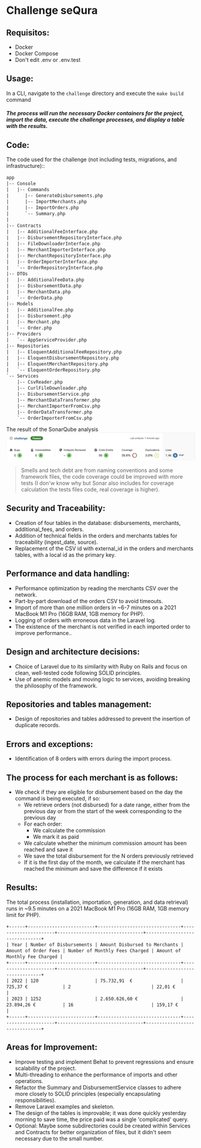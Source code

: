 # Challenge seQura

## Requisitos:
- Docker
- Docker Compose
- Don't edit .env or .env.test

## Usage:
In a CLI, navigate to the `challenge` directory and execute the `make build` command
##### The process will run the necessary Docker containers for the project, import the data, execute the challenge processes, and display a table with the results.

## Code:
The code used for the challenge (not including tests, migrations, and infrastructure)::

````
app
|-- Console
|   |-- Commands
|      |-- GenerateDisbursements.php
|      |-- ImportMerchants.php
|      |-- ImportOrders.php
|      `-- Summary.php
|   
|-- Contracts
|   |-- AdditionalFeeInterface.php
|   |-- DisbursementRepositoryInterface.php
|   |-- FileDownloaderInterface.php
|   |-- MerchantImporterInterface.php
|   |-- MerchantRepositoryInterface.php
|   |-- OrderImporterInterface.php
|   `-- OrderRepositoryInterface.php
|-- DTOs
|   |-- AdditionalFeeData.php
|   |-- DisbursementData.php
|   |-- MerchantData.php
|   `-- OrderData.php
|-- Models
|   |-- AdditionalFee.php
|   |-- Disbursement.php
|   |-- Merchant.php
|   `-- Order.php
|-- Providers
|   `-- AppServiceProvider.php
|-- Repositories
|   |-- EloquentAdditionalFeeRepository.php
|   |-- EloquentDisbursementRepository.php
|   |-- EloquentMerchantRepository.php
|   `-- EloquentOrderRepository.php
`-- Services
    |-- CsvReader.php
    |-- CurlFileDownloader.php
    |-- DisbursementService.php
    |-- MerchantDataTransformer.php
    |-- MerchantImporterFromCsv.php
    |-- OrderDataTransformer.php
    `-- OrderImporterFromCsv.php
````
The result of the SonarQube analysis
![sonar report](./sonar.png)
> Smells and tech debt are from naming conventions and some framework files, the code coverage could be improved with more tests (I don'w know why but Sonar also includes for coverage calculation the tests files code, real coverage is higher).

## Security and Traceability:
- Creation of four tables in the database: disbursements, merchants, additional_fees, and orders.
- Addition of technical fields in the orders and merchants tables for traceability (ingest_date, source).
- Replacement of the CSV id with external_id in the orders and merchants tables, with a local id as the primary key.

## Performance and data handling:
- Performance optimization by reading the merchants CSV over the network.
- Part-by-part download of the orders CSV to avoid timeouts.
- Import of more than one million orders in ~6-7 minutes on a 2021 MacBook M1 Pro (16GB RAM, 1GB memory for PHP).
- Logging of orders with erroneous data in the Laravel log.
- The existence of the merchant is not verified in each imported order to improve performance..

## Design and architecture decisions:
- Choice of Laravel due to its similarity with Ruby on Rails and focus on clean, well-tested code following SOLID principles.
- Use of anemic models and moving logic to services, avoiding breaking the philosophy of the framework.

## Repositories and tables management:
- Design of repositories and tables addressed to prevent the insertion of duplicate records.

## Errors and exceptions:
- Identification of 8 orders with errors during the import process.

## The process for each merchant is as follows:
* We check if they are eligible for disbursement based on the day the command is being executed, if so:
    * We retrieve orders (not disbursed) for a date range, either from the previous day or from the start of the week corresponding to the previous day
    * For each order:
        * We calculate the commission
        * We mark it as paid
    * We calculate whether the minimum commission amount has been reached and save it
    * We save the total disbursement for the N orders previously retrieved
    * If it is the first day of the month, we calculate if the merchant has reached the minimum and save the difference if it exists

## Results:
The total process (installation, importation, generation, and data retrieval) runs in ~9.5 minutes on a 2021 MacBook M1 Pro (16GB RAM, 1GB memory limit for PHP).

````
+------+-------------------------+-------------------------------+----------------------+--------------------------------+-------------------------------+
| Year | Number of Disbursements | Amount Disbursed to Merchants | Amount of Order Fees | Number of Monthly Fees Charged | Amount of Monthly Fee Charged |
+------+-------------------------+-------------------------------+----------------------+--------------------------------+-------------------------------+
| 2022 | 120                     | 75.732,91  €                  | 725,37 €             | 2                              | 22,01 €                       |
| 2023 | 1252                    | 2.650.626,60 €                | 23.894,26 €          | 16                             | 159,17 €                      |
+------+-------------------------+-------------------------------+----------------------+--------------------------------+-------------------------------+
````

## Areas for Improvement:
- Improve testing and implement Behat to prevent regressions and ensure scalability of the project.
- Multi-threading to enhance the performance of imports and other operations.
- Refactor the Summary and DisbursementService classes to adhere more closely to SOLID principles (especially encapsulating responsibilities).
- Remove Laravel examples and skeleton.
- The design of the tables is improvable; it was done quickly yesterday morning to save time, the price paid was a single 'complicated' query.
- Optional: Maybe some subdirectories could be created within Services and Contracts for better organization of files, but it didn't seem necessary due to the small number.
